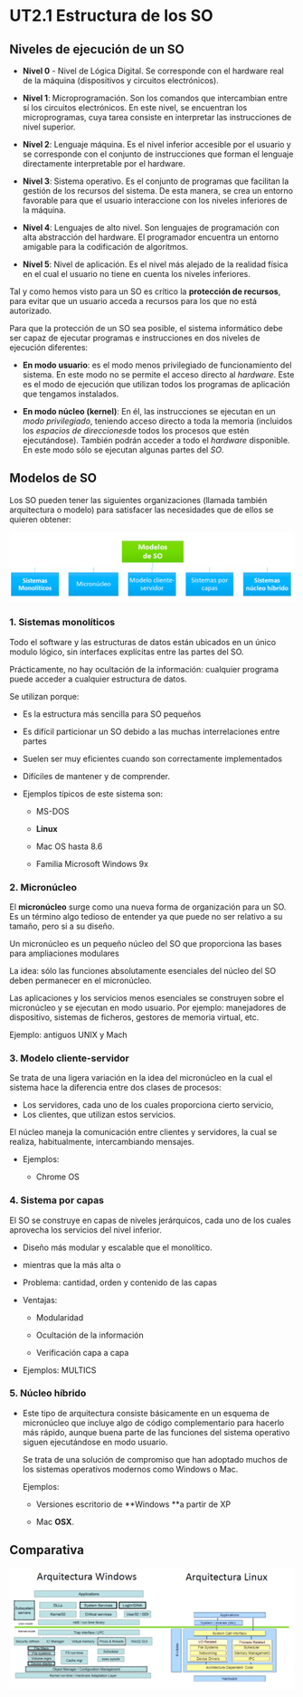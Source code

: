 # UT2.1 Estructura de los SO

## Niveles de ejecución de un SO	

- **Nivel 0** - Nivel de Lógica Digital. Se corresponde con el hardware real de la máquina (dispositivos y circuitos electrónicos).

- **Nivel 1**: Microprogramación. Son los comandos que intercambian entre sí los circuitos electrónicos. En este nivel, se encuentran los microprogramas, cuya tarea consiste en interpretar las instrucciones de nivel superior.

- **Nivel 2**: Lenguaje máquina. Es el nivel inferior accesible por el usuario y se corresponde con el conjunto de instrucciones que forman el lenguaje directamente interpretable por el hardware.

- **Nivel 3**: Sistema operativo. Es el conjunto de programas que facilitan la gestión de los recursos del sistema. De esta manera, se crea un entorno favorable para que el usuario interaccione con los niveles inferiores de la máquina.

- **Nivel 4**: Lenguajes de alto nivel. Son lenguajes de programación con alta abstracción del hardware. El programador encuentra un entorno amigable para la codificación de algoritmos.

- **Nivel 5**: Nivel de aplicación. Es el nivel más alejado de la realidad física en el cual el usuario no tiene en cuenta los niveles inferiores.

Tal y como hemos visto para un SO es crítico la **protección de recursos**, para evitar que un usuario acceda a recursos para los que no está autorizado.

Para que la protección de un SO sea posible, el sistema informático debe ser capaz de ejecutar programas e instrucciones en dos niveles de ejecución diferentes:

-   **En modo usuario**: es el modo menos privilegiado de funcionamiento del sistema. En este modo no se permite el acceso directo al *hardware*. Este es el modo de ejecución que utilizan todos los programas de aplicación que tengamos instalados.
    
-   **En modo núcleo (kernel)**: En él, las instrucciones se ejecutan en un *modo privilegiado*, teniendo acceso directo a toda la memoria (incluidos los *espacios de direcciones*de todos los procesos que estén ejecutándose). También podrán acceder a todo el *hardware* disponible. En este modo sólo se ejecutan algunas partes del *SO*.



## Modelos de SO

Los SO pueden tener las siguientes organizaciones (llamada también arquitectura o modelo) para satisfacer las necesidades que de ellos se quieren obtener:

![Modelos_SO](media/Modelos_SO.png)


### 1. Sistemas monolíticos

Todo el software y las estructuras de datos están ubicados en un único  modulo lógico, sin interfaces explícitas entre las partes del SO.

Prácticamente, no hay ocultación de la información: cualquier programa puede acceder a cualquier estructura de datos.

Se utilizan porque:

-   Es la estructura más sencilla para SO pequeños

-   Es difícil particionar un SO debido a las muchas interrelaciones entre partes

-   Suelen ser muy eficientes cuando son correctamente implementados

-   Difíciles de mantener y de comprender.

-   Ejemplos típicos de este sistema son:

    -   MS-DOS

    -   **Linux**

    -   Mac OS hasta 8.6

    -   Familia Microsoft Windows 9x

### 2. Micronúcleo

El **micronúcleo** surge como una nueva forma de organización para un SO. Es un     término algo tedioso de entender ya que puede no ser relativo a su tamaño, pero si a su diseño.

Un micronúcleo es un pequeño núcleo del SO que proporciona las bases para ampliaciones modulares

La idea: sólo las funciones absolutamente esenciales del núcleo del SO deben permanecer en el micronúcleo.

Las aplicaciones y los servicios menos esenciales se construyen sobre el micronúcleo y se ejecutan en modo usuario. Por ejemplo: manejadores de dispositivo, sistemas de ficheros, gestores de memoria virtual, etc.

Ejemplo: antiguos UNIX y Mach


### 3. Modelo cliente-servidor	

Se trata de una ligera variación en la idea del micronúcleo en la cual el sistema hace la diferencia entre dos clases de procesos:
- Los servidores, cada uno de los cuales proporciona cierto servicio,
- Los clientes, que utilizan estos servicios.

El núcleo maneja la comunicación entre clientes y servidores, la cual se realiza, habitualmente, intercambiando mensajes.
-   Ejemplos:

    -   Chrome OS

### 4. Sistema por capas	

El SO se construye en capas de niveles jerárquicos, cada uno de los cuales aprovecha los servicios del nivel inferior.

-   Diseño más modular y escalable que el monolítico.

-   mientras que la más alta o

-   Problema: cantidad, orden y contenido de las capas

-   Ventajas:

    -   Modularidad

    -   Ocultación de la información

    -   Verificación capa a capa

-   Ejemplos: MULTICS

### 5. Núcleo híbrido	

- Este tipo de arquitectura consiste básicamente en un esquema de micronúcleo que incluye algo de código complementario para hacerlo más rápido, aunque buena parte de las funciones del sistema operativo siguen ejecutándose en modo usuario.

  Se trata de una solución de compromiso que han adoptado muchos de los sistemas operativos modernos como Windows o Mac.

  Ejemplos:

  - Versiones escritorio de **Windows **a partir de XP

  - Mac **OSX**.
  
    

##   Comparativa	

![](media/arquitectura_winvslinux.png)
